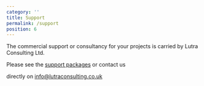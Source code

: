 ```yaml
---
category: ''
title: Support
permalink: /support
position: 6
---
```


The commercial support or consultancy for your projects is carried by Lutra Consulting Ltd.

Please see the [support packages](https://www.lutraconsulting.co.uk/support/) or contact us

directly on [info@lutraconsulting.co.uk](mailto:info@lutraconsulting.co.uk)
